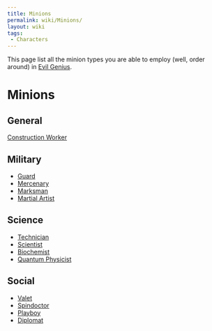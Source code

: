 ```yaml
---
title: Minions
permalink: wiki/Minions/
layout: wiki
tags:
 - Characters
---
```


This page list all the minion types you are able to employ (well, order
around) in [Evil Genius](/wiki/Evil_Genius "wikilink").

Minions
=======

General
-------

[Construction Worker](/wiki/Construction_Worker "wikilink")

Military
--------

-   [Guard](/wiki/Guard "wikilink")
-   [Mercenary](/wiki/Mercenary "wikilink")
-   [Marksman](/wiki/Marksman "wikilink")
-   [Martial Artist](/wiki/Martial_Artist "wikilink")

Science
-------

-   [Technician](/wiki/Technician "wikilink")
-   [Scientist](/wiki/Scientist "wikilink")
-   [Biochemist](/wiki/Biochemist "wikilink")
-   [Quantum Physicist](/wiki/Quantum_Physicist "wikilink")

Social
------

-   [Valet](/wiki/Valet "wikilink")
-   [Spindoctor](/wiki/Spindoctor "wikilink")
-   [Playboy](/wiki/Playboy "wikilink")
-   [Diplomat](/wiki/Diplomat "wikilink")
